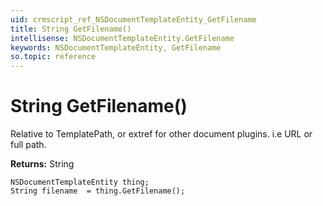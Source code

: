 ```yaml
---
uid: crmscript_ref_NSDocumentTemplateEntity_GetFilename
title: String GetFilename()
intellisense: NSDocumentTemplateEntity.GetFilename
keywords: NSDocumentTemplateEntity, GetFilename
so.topic: reference
---
```


# String GetFilename()

Relative to TemplatePath, or extref for other document plugins. i.e URL or full path.

**Returns:** String

```crmscript
NSDocumentTemplateEntity thing;
String filename  = thing.GetFilename();
```

